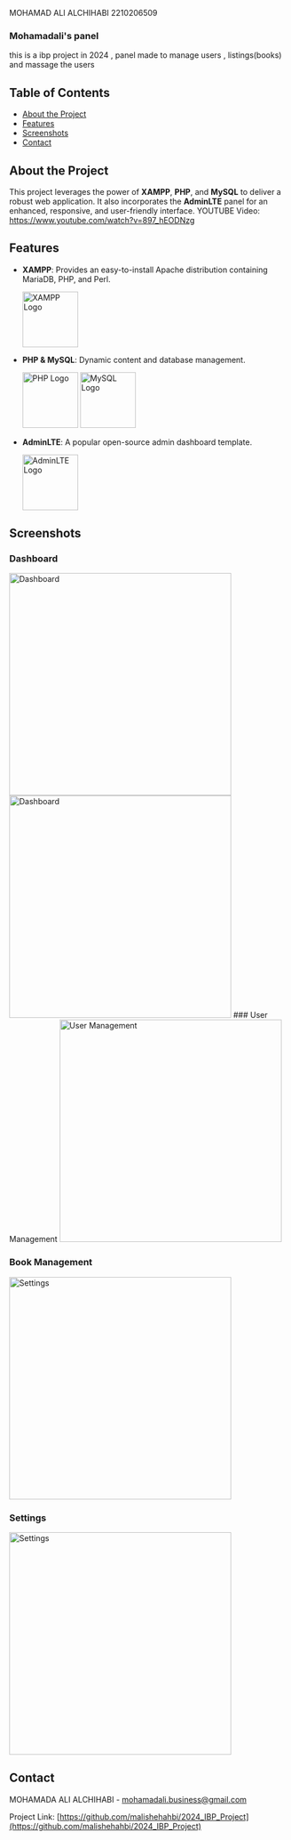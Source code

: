 MOHAMAD ALI ALCHIHABI
2210206509
### Mohamadali's panel

this is a ibp project in 2024 ,
panel made to manage users , listings(books) and massage the users
## Table of Contents

- [About the Project](#about-the-project)
- [Features](#features)
- [Screenshots](#screenshots)
- [Contact](#contact)

## About the Project

This project leverages the power of **XAMPP**, **PHP**, and **MySQL** to deliver a robust web application. It also incorporates the **AdminLTE** panel for an enhanced, responsive, and user-friendly interface.
YOUTUBE Video: https://www.youtube.com/watch?v=897_hEODNzg
## Features

- **XAMPP**: Provides an easy-to-install Apache distribution containing MariaDB, PHP, and Perl.
  
  <img src="https://www.apachefriends.org/images/xampp-logo-ac950edf.svg" alt="XAMPP Logo" width="100"/>

- **PHP & MySQL**: Dynamic content and database management.
  
  <img src="https://www.php.net/images/logos/new-php-logo.svg" alt="PHP Logo" width="100"/>
  <img src="https://www.mysql.com/common/logos/logo-mysql-170x115.png" alt="MySQL Logo" width="100"/>

- **AdminLTE**: A popular open-source admin dashboard template.
  
  <img src="https://adminlte.io/themes/v3/dist/img/AdminLTELogo.png" alt="AdminLTE Logo" width="100"/>

## Screenshots

### Dashboard

<img src="https://lh3.googleusercontent.com/pw/AP1GczNtxaS0BfLkTTZu7K3H4Ttgm090HS1JaX0p78l4P8W19LLW8pcHtw8fPcSXlEOoeJuwuoVCWj1txQjNeJ7W883x4--KpxcxjNr9LGtEOayetN2ZTJmIDsUYp3rpbqWkbsjiICPZGostajuT9ur4sw_e=w958-h500-s-no-gm" alt="Dashboard" width="400"/>

<img src="https://lh3.googleusercontent.com/pw/AP1GczPituHWFIkFhXvsNqXS1Jf2mzRK5h54ioLxdTk9F3CywcmDOvrty5s9mUtUNPcgrRMBkXrxYJ3wOSp5vSvzX6XAScJFUGAV9Kw_Kn_sybAwaiYU6KG79OZCo3bzqyEMAdSi-MCsdN5n6E9svBtqfHDW=w958-h498-s-no-gm" alt="Dashboard" width="400"/>
### User Management

<img src="https://lh3.googleusercontent.com/pw/AP1GczOpC5J24EpV5u8AyK7JUpKVSTo7ZpDiSDpVa4HS9VPVVPEIbrH4g8lUaN0LcE-y7akIXgqOtrfcS6z6MlN-Va9JbK0gsBxr5kcD2i8_AP_mHA3CsFaElkqDkwPr3nlWeuYtaAunw9UxKSYo_ISQlndD=w958-h498-s-no-gm" alt="User Management" width="400"/>

### Book Management

<img src="https://lh3.googleusercontent.com/pw/AP1GczOQHfPNSX7qA6S9RIDOhaUP57ZkuQdXt8l9s_jGYjBShMrKaOO9wZZ0rXNVomeot6Cm9Is9gFU6gNbioWvpFpQQ8LnRDiavG0c5UHDrCjp_hz9LRN3E1tuzKIdXkn9h_052989tj70_P814ag8IBW_u=w958-h509-s-no-gm" alt="Settings" width="400"/>

### Settings

<img src="https://lh3.googleusercontent.com/pw/AP1GczPvp-Jj5mTmG-gUPZu3t1U3JTjF140pu6bcK4TnfxbP5CFafzo9JsprpvUyaCV5u2_oL9HAcImU5sjXlzjX4uW7oZZ-jdliQWnmMRbiprAfxZNXyqhqNXbNIwGpvIftC9aSPD_hF8MBYi8yBjF5zRdW=w958-h541-s-no-gm" alt="Settings" width="400"/>


## Contact

MOHAMADA ALI ALCHIHABI - [mohamadali.business@gmail.com](mailto:mohamadali.business@gmail.com)

Project Link: [https://github.com/malishehahbi/2024_IBP_Project](https://github.com/malishehahbi/2024_IBP_Project)
